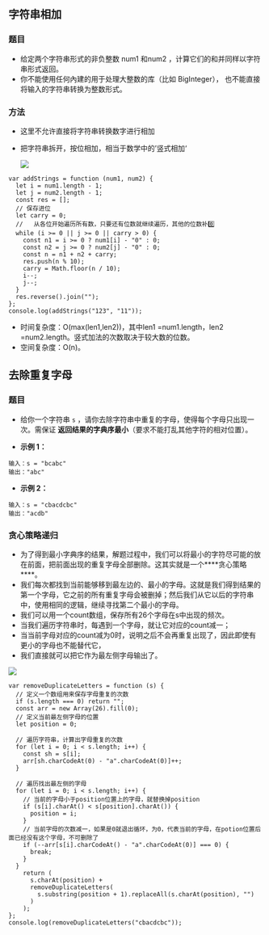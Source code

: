 ## 字符串相加

### 题目

- 给定两个字符串形式的非负整数 num1 和num2 ，计算它们的和并同样以字符串形式返回。
- 你不能使用任何內建的用于处理大整数的库（比如 BigInteger）， 也不能直接将输入的字符串转换为整数形式。

### 方法

- 这里不允许直接将字符串转换数字进行相加

- 把字符串拆开，按位相加，相当于数学中的’竖式相加‘

  ![](https://cdn.jsdelivr.net/gh/Min-wys/figure-bed/img/20220505082445.png)

```TS
var addStrings = function (num1, num2) {
  let i = num1.length - 1;
  let j = num2.length - 1;
  const res = [];
  // 保存进位
  let carry = 0;
  //   从各位开始遍历所有数，只要还有位数就继续遍历，其他的位数补0️⃣
  while (i >= 0 || j >= 0 || carry > 0) {
    const n1 = i >= 0 ? num1[i] - "0" : 0;
    const n2 = j >= 0 ? num2[j] - "0" : 0;
    const n = n1 + n2 + carry;
    res.push(n % 10);
    carry = Math.floor(n / 10);
    i--;
    j--;
  }
  res.reverse().join(""); 
};
console.log(addStrings("123", "11"));
```

- 时间复杂度：O(max(len1,len2))，其中len1 =num1.length，len2 =num2.length。竖式加法的次数取决于较大数的位数。
- 空间复杂度：O(n)。

## 去除重复字母

### 题目

- 给你一个字符串 `s` ，请你去除字符串中重复的字母，使得每个字母只出现一次。需保证 **返回结果的字典序最小**（要求不能打乱其他字符的相对位置）。

- **示例 1：**

```
输入：s = "bcabc"
输出："abc"
```

- **示例 2：**

```
输入：s = "cbacdcbc"
输出："acdb"
```

### 贪心策略递归

- 为了得到最小字典序的结果，解题过程中，我们可以将最小的字符尽可能的放在前面，把前面出现的重复字母全部删除。这其实就是一个***\*贪心策略\****。
- 我们每次都找到当前能够移到最左边的、最小的字母。这就是我们得到结果的第一个字母，它之前的所有重复字母会被删掉；然后我们从它以后的字符串中，使用相同的逻辑，继续寻找第二个最小的字母。
- 我们可以用一个count数组，保存所有26个字母在s中出现的频次。
- 当我们遍历字符串时，每遇到一个字母，就让它对应的count减一；
- 当当前字母对应的count减为0时，说明之后不会再重复出现了，因此即使有更小的字母也不能替代它，
- 我们直接就可以把它作为最左侧字母输出了。

![](https://cdn.jsdelivr.net/gh/Min-wys/figure-bed/img/20220517103256.png)

```TS
var removeDuplicateLetters = function (s) {
  // 定义一个数组用来保存字母重复的次数
  if (s.length === 0) return "";
  const arr = new Array(26).fill(0);
  // 定义当前最左侧字母的位置
  let position = 0;

  // 遍历字符串，计算出字母重复的次数
  for (let i = 0; i < s.length; i++) {
    const sh = s[i];
    arr[sh.charCodeAt(0) - "a".charCodeAt(0)]++;
  }

  // 遍历找出最左侧的字母
  for (let i = 0; i < s.length; i++) {
    // 当前的字母小于position位置上的字母，就替换掉position
    if (s[i].charAt() < s[position].charAt()) {
      position = i;
    }
    // 当前字母的次数减一，如果是0就退出循环，为0，代表当前的字母，在potion位置后面已经没有这个字母，不可删除了
    if (--arr[s[i].charCodeAt() - "a".charCodeAt(0)] === 0) {
      break;
    }
  }
    return (
      s.charAt(position) +
      removeDuplicateLetters(
        s.substring(position + 1).replaceAll(s.charAt(position), "")
      )
    );
};
console.log(removeDuplicateLetters("cbacdcbc"));

```

